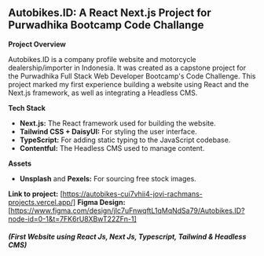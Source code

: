 ## Autobikes.ID: A React Next.js Project for Purwadhika Bootcamp Code Challange

**Project Overview**

Autobikes.ID is a company profile website and motorcycle dealership/importer in Indonesia. It was created as a capstone project for the Purwadhika Full Stack Web Developer Bootcamp's Code Challenge. This project marked my first experience building a website using React and the Next.js framework, as well as integrating a Headless CMS.

**Tech Stack**

* **Next.js:** The React framework used for building the website.
* **Tailwind CSS + DaisyUI:** For styling the user interface.
* **TypeScript:** For adding static typing to the JavaScript codebase.
* **Contentful:** The Headless CMS used to manage content.

**Assets**
* **Unsplash** and **Pexels:** For sourcing free stock images.

**Link to project:** [https://autobikes-cui7vhii4-jovi-rachmans-projects.vercel.app/]
**Figma Design:** [https://www.figma.com/design/jIc7uFnwqftL1qMqNdSa79/Autobikes.ID?node-id=0-1&t=7FK6rU8XBwT22ZFn-1]

##### (First Website using React Js, Next Js, Typescript, Tailwind & Headless CMS)
